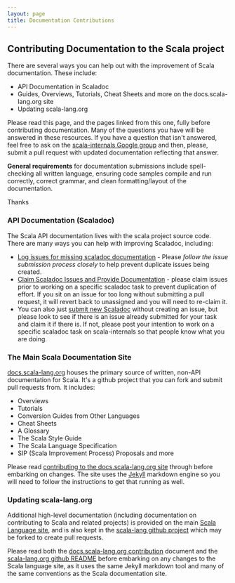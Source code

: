 ```yaml
---
layout: page
title: Documentation Contributions
---
```

## Contributing Documentation to the Scala project

There are several ways you can help out with the improvement of Scala documentation. These include:

* API Documentation in Scaladoc
* Guides, Overviews, Tutorials, Cheat Sheets and more on the docs.scala-lang.org site
* Updating scala-lang.org

Please read this page, and the pages linked from this one, fully before contributing documentation. Many of the questions you have will be answered in these resources. If you have a question that isn't answered, feel free to ask on the [scala-internals Google group](https://groups.google.com/forum/#!forum/scala-internals) and then, please, submit a pull request with updated documentation reflecting that answer.

**General requirements** for documentation submissions include spell-checking all written language, ensuring code samples compile and run correctly, correct grammar, and clean formatting/layout of the documentation. 

Thanks

### API Documentation (Scaladoc)

The Scala API documentation lives with the scala project source code. There are many ways you can help with improving Scaladoc, including:

* [Log issues for missing scaladoc documentation](./scala-standard-library-api-documentation.html#contribute-api-documentation-bug-reports) - 
Please *follow the issue submission process closely* to help prevent duplicate issues being created.
* [Claim Scaladoc Issues and Provide Documentation](./scala-standard-library-api-documentation.html) - please claim issues prior to working on a specific scaladoc task to prevent duplication of effort. If you sit on an issue for too long without submitting a pull request, it will revert back to unassigned and you will need to re-claim it.
* You can also just 
[submit new Scaladoc](./scala-standard-library-api-documentation.html) 
without creating an issue, but please look to see if there is an issue already submitted for your task and claim it if there is. If not, please post your intention to work on a specific scaladoc task on scala-internals so that people know what you are doing. 

### The Main Scala Documentation Site

[docs.scala-lang.org](https://wiki.scala-lang.org/) houses the primary source of written, non-API documentation for Scala. It's a github project that you can fork and submit pull requests from. It includes:

* Overviews
* Tutorials
* Conversion Guides from Other Languages
* Cheat Sheets
* A Glossary
* The Scala Style Guide
* The Scala Language Specification
* SIP (Scala Improvement Process) Proposals
and more

Please read [contributing to the docs.scala-lang.org site](http://docs.scala-lang.org/contribute.html) through before embarking on changes. The site uses 
the [Jekyll](http://jekyllrb.com/) markdown engine so you will need to follow the instructions to get that running as well.

### Updating scala-lang.org

Additional high-level documentation (including documentation on contributing
to Scala and related projects) is provided on the main 
[Scala Language site](http://scala-lang.org), and is also kept in the 
[scala-lang github project](https://github.com/scala/scala-lang) which may be forked to create pull requests. 

Please read both the
[docs.scala-lang.org contribution](http://docs.scala-lang.org/contribute.html) document and the [scala-lang.org github README](https://github.com/scala/scala-lang#scala-langorg) before embarking on any changes to the Scala language site, as it uses the same Jekyll markdown tool and many of the same conventions as the Scala documentation site.
